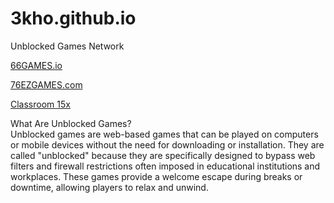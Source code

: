 # 3kho.github.io

Unblocked Games Network

 <a href="https://66games.io" title="66GAMES.io" rel="nofollow">66GAMES.io</a>  <br>
 
 <a href="https://76ezgames.com" title="Unblocked Games 76" rel="nofollow">76EZGAMES.com</a>  <br>
 
  <a href="https://clasroom15x.com" title="classroom 15x" rel="nofollow">Classroom 15x</a> <br>

What Are Unblocked Games?
<br>
Unblocked games are web-based games that can be played on computers or mobile devices without the need for downloading or installation. They are called "unblocked" because they are specifically designed to bypass web filters and firewall restrictions often imposed in educational institutions and workplaces. These games provide a welcome escape during breaks or downtime, allowing players to relax and unwind.

